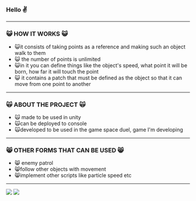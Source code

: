### Hello ✌️ 
--------

### 😺 HOW IT WORKS 😺

- 😺it consists of taking points as a reference and making such an object walk to them
- 😺 the number of points is unlimited
- 😺in it you can define things like the object's speed, what point it will be born, how far it will touch the point
- 😺 it contains a patch that must be defined as the object so that it can move from one point to another
-----
### 🙀 ABOUT THE PROJECT 🙀
- 🙀 made to be used in unity
- 🙀can be deployed to console
- 🙀developed to be used in the game space duel, game I'm developing
-----
### 😸  OTHER FORMS THAT CAN BE USED 😸  
- 😸 enemy patrol 
- 😸follow other objects with movement
- 😸implement other scripts like particle speed etc 
-----
![](https://img.shields.io/badge/Unity-100000?style=for-the-badge&logo=unity&logoColor=white) ![](https://img.shields.io/badge/C%23-239120?style=for-the-badge&logo=c-sharp&logoColor=white) 

